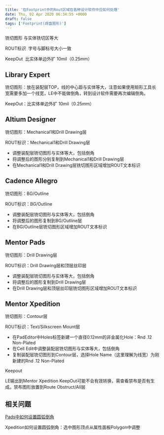 ```yaml
---
title: '在Footprint中的Rout区域在各种设计软件中应如何处理'
date: Thu, 02 Apr 2020 06:34:55 +0000
draft: false
tags: ['Footprint(焊盘图形)']
---
```


铣切图形 与实体铣切区等大

ROUT标识  字号与脚标号大小一致

KeepOut  比实体单边外扩 10mil（0.25mm）

Library Expert
--------------

铣切图形：放在装配层TOP，线的中心距与实体等大，注意如果使用矩形工具长宽需要多加一个线宽，LE中不能做倒角，转到设计软件需要再次编辑倒角。

KeepOut：比实体单边外扩 10mil（0.25mm）

Altium Designer
---------------

铣切图形：Mechanical1和Drill Drawing层

ROUT标识：Mechanical1和Drill Drawing层

*   调整装配层铣切图形与实体等大，包括倒角
*   将调整后的图形分别复制到Mechanical1和Drill Drawing层
*   在Mechanical1和Drill Drawing层铣切图形区域增加ROUT文本标识

Cadence Allegro
---------------

铣切图形：BG/Outline

ROUT标识：BG/Outline

*   调整装配层铣切图形与实体等大，包括倒角
*   将调整后的图形复制到BG/Outline层
*   在BG/Outline层铣切图形区域增加ROUT文本标识

Mentor Pads
-----------

铣切图形：Drill Drawing层

ROUT标识：Drill Drawing层和顶层丝印层

*   调整装配层铣切图形与实体等大，包括倒角
*   将调整后的图形复制到Drill Drawing层
*   在Drill Drawing层和顶层丝印层铣切图形区域增加ROUT文本标识

Mentor Xpedition
----------------

铣切图形：Contour层

ROUT标识：Text/Silkscreen Mount层

*   在PadEditor中Holes标签新建一个直径0.12mm的非金属化Hole：Rnd .12 Non-Plated
*   在Cell Edit中调整装配层铣切图形与实体等大，包括倒角
*   复制装配层铣切图形到Contour层，选择Hole Name（这里理解为线宽）为刚新建的Rnd .12 Non-Plated

Keepout

LE输出到Mentor Xpedition KeepOut可能不会有效转换，需查看禁布是否有生成。禁布图形放置到Route Obstruct/All层

相关问题
----

[Pads中如何设置圆弧倒角](https://zhidao.baidu.com/question/1738513900317196227.html)

Xpedition如何设置圆弧倒角：选中图形顶点从属性面板Polygon中调整